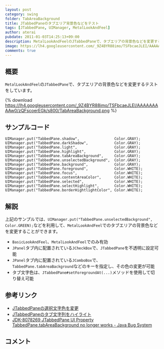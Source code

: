 ```yaml
---
layout: post
category: swing
folder: TabAreaBackground
title: JTabbedPaneのタブエリア背景色などをテスト
tags: [JTabbedPane, UIManager, MetalLookAndFeel]
author: aterai
pubdate: 2011-01-03T14:25:13+09:00
description: MetalLookAndFeelのJTabbedPaneで、タブエリアの背景色などを変更するテストをしています。
image: https://lh4.googleusercontent.com/_9Z4BYR88imo/TSFbcaeJLEI/AAAAAAAAAw0/zQFscoerEGk/s800/TabAreaBackground.png
comments: true
---
```

## 概要
`MetalLookAndFeel`の`JTabbedPane`で、タブエリアの背景色などを変更するテストをしています。

{% download https://lh4.googleusercontent.com/_9Z4BYR88imo/TSFbcaeJLEI/AAAAAAAAAw0/zQFscoerEGk/s800/TabAreaBackground.png %}

## サンプルコード
<pre class="prettyprint"><code>UIManager.put("TabbedPane.shadow",                Color.GRAY);
UIManager.put("TabbedPane.darkShadow",            Color.GRAY);
UIManager.put("TabbedPane.light",                 Color.GRAY);
UIManager.put("TabbedPane.highlight",             Color.GRAY);
UIManager.put("TabbedPane.tabAreaBackground",     Color.GRAY);
UIManager.put("TabbedPane.unselectedBackground",  Color.GRAY);
UIManager.put("TabbedPane.background",            Color.GRAY);
UIManager.put("TabbedPane.foreground",            Color.WHITE);
UIManager.put("TabbedPane.focus",                 Color.WHITE);
UIManager.put("TabbedPane.contentAreaColor",      Color.WHITE);
UIManager.put("TabbedPane.selected",              Color.WHITE);
UIManager.put("TabbedPane.selectHighlight",       Color.WHITE);
UIManager.put("TabbedPane.borderHightlightColor", Color.WHITE);
</code></pre>

## 解説
上記のサンプルでは、`UIManager.put("TabbedPane.unselectedBackground", Color.GREEN);`などを利用して、`MetalLookAndFeel`でのタブエリアの背景色などを変更することができます。

- `BasicLookAndFeel`、`MetalLookAndFeel`でのみ有効
- `JPanel`タブ内に配置されている`JCheckBox`で、`JTabbedPane`を不透明に設定可能
- `JPanel`タブ内に配置されている`JComboBox`で、`TabbedPane.tabAreaBackground`などのキーを指定し、その色の変更が可能
- タブ文字色は、`JTabbedPane#setForegroundAt(...)`メソッドを使用して切り替え可能

<!-- dummy comment line for breaking list -->

## 参考リンク
- [JTabbedPaneの選択文字色を変更](https://ateraimemo.com/Swing/ColorTab.html)
- [JTabbedPaneのタブ文字列をハイライト](https://ateraimemo.com/Swing/TabTitleHighlight.html)
- [JDK-8078269 JTabbedPane UI Property TabbedPane.tabAreaBackground no longer works - Java Bug System](https://bugs.openjdk.java.net/browse/JDK-8078269)

<!-- dummy comment line for breaking list -->

## コメント
